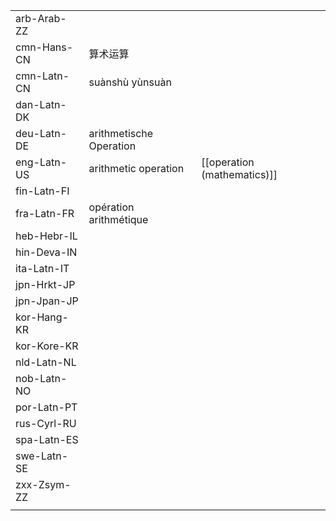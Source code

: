| | | |
|-|-|-|
| arb-Arab-ZZ |  |  |
| cmn-Hans-CN | 算术运算 |  |
| cmn-Latn-CN | suànshù yùnsuàn |  |
| dan-Latn-DK |  |  |
| deu-Latn-DE | arithmetische Operation |  |
| eng-Latn-US | arithmetic operation | [[operation (mathematics)]] |
| fin-Latn-FI |  |  |
| fra-Latn-FR | opération arithmétique |  |
| heb-Hebr-IL |  |  |
| hin-Deva-IN |  |  |
| ita-Latn-IT |  |  |
| jpn-Hrkt-JP |  |  |
| jpn-Jpan-JP |  |  |
| kor-Hang-KR |  |  |
| kor-Kore-KR |  |  |
| nld-Latn-NL |  |  |
| nob-Latn-NO |  |  |
| por-Latn-PT |  |  |
| rus-Cyrl-RU |  |  |
| spa-Latn-ES |  |  |
| swe-Latn-SE |  |  |
| zxx-Zsym-ZZ |  |  |
|  |  |  |
